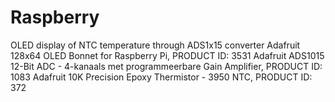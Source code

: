 # Raspberry
OLED display of NTC temperature through ADS1x15 converter
Adafruit 128x64 OLED Bonnet for Raspberry Pi, PRODUCT ID: 3531 
Adafruit ADS1015 12-Bit ADC - 4-kanaals met programmeerbare Gain Amplifier, PRODUCT ID: 1083 
Adafruit 10K Precision Epoxy Thermistor - 3950 NTC, PRODUCT ID: 372
